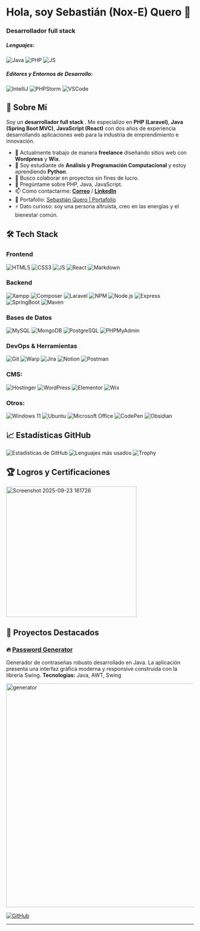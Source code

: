 # Hola, soy Sebastián (Nox-E) Quero 👋 
### Desarrollador full stack

##### Lenguajes:
![Java](https://img.shields.io/badge/Java-ED8B00?style=for-the-badge&logo=openjdk&logoColor=white)
![PHP](https://img.shields.io/badge/PHP-777BB4?style=for-the-badge&logo=php&logoColor=white)
![JS](https://img.shields.io/badge/JavaScript-323330?style=for-the-badge&logo=javascript&logoColor=F7DF1E)

##### Editores y Entornos de Desarrollo:
![IntelliJ](https://img.shields.io/badge/IntelliJ_IDEA-000000.svg?style=for-the-badge&logo=intellij-idea&logoColor=white)
![PHPStorm](http://img.shields.io/badge/-PHPStorm-181717?style=for-the-badge&logo=phpstorm&logoColor=white)
![VSCode](https://img.shields.io/badge/VSCode-0078D4?style=for-the-badge&logo=visual%20studio%20code&logoColor=white)

## 🚀 Sobre Mí
Soy un **desarrollador full stack** . 
Me especializo en **PHP (Laravel)**, **Java (Spring Boot MVC)**, **JavaScript (React)** con dos años de experiencia desarrollando aplicaciones web para la industria de emprendimiento e innovación.

- 🔭 Actualmente trabajo de manera **freelance** diseñando sitios web con **Wordpress** y **Wix**.
- 🌱 Soy estudiante de **Análisis y Programación Computacional** y estoy aprendiendo **Python**.
- 👯 Busco colaborar en proyectos sin fines de lucro.
- 💬 Pregúntame sobre PHP, Java, JavaScript.
- 📫 Cómo contactarme: **[Correo](mailto:s.quero.s@pm.me "s.quero.s@pm.me")** / **[LinkedIn](https://www.linkedin.com/sebastianquero/ "https://www.linkedin.com/sebastianquero/")**
- 📄 Portafolio: [ Sebastián Quero | Portafolio ](https://nox-e.netlify.app/ "Netlify Website")
- ⚡ Dato curioso: soy una persona altruista, creo en las energías y el bienestar común.

## 🛠️ Tech Stack

### Frontend
![HTML5](https://img.shields.io/badge/HTML5-E34F26?style=for-the-badge&logo=html5&logoColor=white)
![CSS3](https://img.shields.io/badge/CSS3-1572B6?style=for-the-badge&logo=css3&logoColor=white)
![JS](https://img.shields.io/badge/JavaScript-323330?style=for-the-badge&logo=javascript&logoColor=F7DF1E)
![React](https://img.shields.io/badge/React-20232A?style=for-the-badge&logo=react&logoColor=61DAFB)
![Markdown](https://img.shields.io/badge/Markdown-000000?style=for-the-badge&logo=markdown&logoColor=white)

### Backend
![Xampp](https://img.shields.io/badge/Xampp-F37623?style=for-the-badge&logo=xampp&logoColor=white)
![Composer](https://img.shields.io/badge/Composer-885630?style=for-the-badge&logo=Composer&logoColor=white)
![Laravel](https://img.shields.io/badge/Laravel-FF2D20?style=for-the-badge&logo=laravel&logoColor=white)
![NPM](https://img.shields.io/badge/npm-CB3837?style=for-the-badge&logo=npm&logoColor=white)
![Node.js](https://img.shields.io/badge/Node.js-339933?style=for-the-badge&logo=nodedotjs&logoColor=white)
![Express](https://img.shields.io/badge/Express.js-000000?style=for-the-badge&logo=express&logoColor=white)
![SpringBoot](https://img.shields.io/badge/Spring_Boot-6DB33F?style=for-the-badge&logo=spring-boot&logoColor=white)
![Maven](https://img.shields.io/badge/apachemaven-C71A36.svg?style=for-the-badge&logo=apachemaven&logoColor=white)

### Bases de Datos
![MySQL](https://img.shields.io/badge/MySQL-005C84?style=for-the-badge&logo=mysql&logoColor=white)
![MongoDB](https://img.shields.io/badge/MongoDB-4EA94B?style=for-the-badge&logo=mongodb&logoColor=white)
![PostgreSQL](https://img.shields.io/badge/PostgreSQL-316192?style=for-the-badge&logo=postgresql&logoColor=white)
![PHPMyAdmin](https://img.shields.io/badge/phpmyadmin-6C78AF?style=for-the-badge&logo=phpmyadmin&logoColor=white)

### DevOps & Herramientas
![Git](https://img.shields.io/badge/Git-F05032?style=for-the-badge&logo=git&logoColor=white)
![Warp](https://img.shields.io/badge/warp-01A4FF?style=for-the-badge&logo=warp&logoColor=white)
![Jira](https://img.shields.io/badge/jira-%230A0FFF.svg?style=for-the-badge&logo=jira&logoColor=white)
![Notion](https://img.shields.io/badge/Notion-%23000000.svg?style=for-the-badge&logo=notion&logoColor=white)
![Postman](https://img.shields.io/badge/Postman-FF6C37?style=for-the-badge&logo=Postman&logoColor=white)

### CMS:
![Hostinger](https://img.shields.io/badge/Hostinger-673DE6?style=for-the-badge&logo=hostinger&logoColor=white)
![WordPress](https://img.shields.io/badge/Wordpress-21759B?style=for-the-badge&logo=wordpress&logoColor=white)
![Elementor](https://img.shields.io/badge/Elementor-92003B?style=for-the-badge&logo=elementor&logoColor=white)
![Wix](https://img.shields.io/badge/Wix-000?style=for-the-badge&logo=wix&logoColor=white)

### Otros:
![Windows 11](https://img.shields.io/badge/Windows%2011-%230079d5.svg?style=for-the-badge&logo=Windows%2011&logoColor=white)
![Ubuntu](https://img.shields.io/badge/Ubuntu-E95420?style=for-the-badge&logo=ubuntu&logoColor=white)
![Microsoft Office](https://img.shields.io/badge/Microsoft_Office-D83B01?style=for-the-badge&logo=microsoft-office&logoColor=white)
![CodePen](https://img.shields.io/badge/CodePen-white?style=for-the-badge&logo=codepen&logoColor=black)
![Obsidian](https://img.shields.io/badge/Obsidian-%23483699.svg?style=for-the-badge&logo=obsidian&logoColor=white)

## 📈 Estadísticas GitHub
![Estadísticas de GitHub](https://github-readme-stats.vercel.app/api?username=nox-e&show_icons=true&theme=radical)
![Lenguajes más usados](https://github-readme-stats.vercel.app/api/top-langs/?username=nox-e&layout=compact&theme=radical)
![Trophy](https://github-profile-trophy.vercel.app/?username=nox-e&theme=onedark)


## 🏆 Logros y Certificaciones
<img width="350" alt="Screenshot 2025-09-23 161726" src="https://github.com/user-attachments/assets/f8096ff7-3fd7-4435-8ab0-8584967096a6" />

## 🎯 Proyectos Destacados
### 🔥 [Password Generator](https://github.com/nox-e/password_generator)

Generador de contraseñas robusto desarrollado en Java. La aplicación presenta una interfaz gráfica moderna y responsive construida con la librería Swing.
**Tecnologías:** Java, AWT, Swing  

<img alt="generator" src="https://github.com/user-attachments/assets/6366bd8c-cc54-4a87-b6cc-bec737df6429" width="600px"/>

[![GitHub](https://img.shields.io/badge/📁_Repository-181717)](https://github.com/nox-e/password_generator)

---

